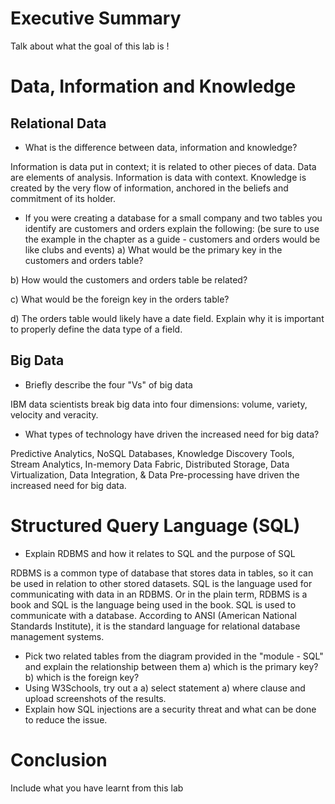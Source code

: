 # Executive Summary
Talk about what the goal of this lab is !

# Data, Information and Knowledge 
## Relational Data

* What is the difference between data, information and knowledge? 

Information is data put in context; it is related to other pieces of data. Data are elements of analysis. Information is data with context. Knowledge is created by the very flow of information, anchored in the beliefs and commitment of its holder.

* If you were creating a database for a small company and two tables you identify are customers and orders explain the following:
(be sure to use the example in the chapter as a guide - customers and orders would be like clubs and events) 
a) What would be the primary key in the customers and orders table? 

b) How would the customers and orders table be related? 

c) What would be the foreign key in the orders table? 
 
d) The orders table would likely have a date field.  Explain why it is important to properly define the data type of a field. 
 
## Big Data

* Briefly describe the four "Vs" of big data 

IBM data scientists break big data into four dimensions: volume, variety, velocity and veracity.

* What types of technology have driven the increased need for big data? 

Predictive Analytics, NoSQL Databases, Knowledge Discovery Tools, Stream Analytics, In-memory Data Fabric, Distributed Storage, Data Virtualization, Data Integration, & Data Pre-processing have driven the increased need for big data.
 
# Structured Query Language (SQL)
* Explain RDBMS and how it relates to SQL and the purpose of SQL 

RDBMS  is a common type of database that stores data in tables, so it can be used in relation to other stored datasets. SQL is the language used for communicating with data in an RDBMS. Or in the plain term, RDBMS is a book and SQL is the language being used in the book. SQL is used to communicate with a database. According to ANSI (American National Standards Institute), it is the standard language for relational database management systems. 

* Pick two related tables from the diagram provided in the "module - SQL" and explain the relationship between them
a) which is the primary key?
b) which is the foreign key?
* Using W3Schools, try out a 
a) select statement 
a) where clause 
and upload screenshots of the results.
* Explain how SQL injections are a security threat and what can be done to reduce the issue. 
  
# Conclusion
Include what you have learnt from this lab
